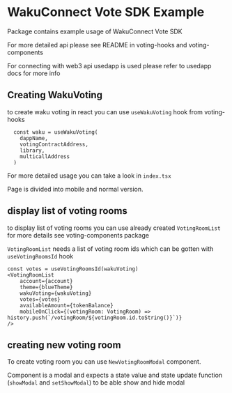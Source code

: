 # WakuConnect Vote SDK Example

Package contains example usage of WakuConnect Vote SDK 

For more detailed api please see README in voting-hooks and voting-components

For connecting with web3 api usedapp is used please refer to usedapp docs for more info

## Creating WakuVoting

to create waku voting in react you can use `useWakuVoting` hook from voting-hooks

```
  const waku = useWakuVoting(
    dappName,
    votingContractAddress,
    library,
    multicallAddress
  )
```

For more detailed usage you can take a look in `index.tsx` 

Page is divided into mobile and normal version.

## display list of voting rooms

to display list of voting rooms you can use already created `VotingRoomList` for more details see voting-components package

`VotingRoomList` needs a list of voting room ids which can be gotten with `useVotingRoomsId` hook

```
const votes = useVotingRoomsId(wakuVoting)
<VotingRoomList
    account={account}
    theme={blueTheme}
    wakuVoting={wakuVoting}
    votes={votes}
    availableAmount={tokenBalance}
    mobileOnClick={(votingRoom: VotingRoom) => history.push(`/votingRoom/${votingRoom.id.toString()}`)}
/>
```

## creating new voting room

To create voting room you can use `NewVotingRoomModal` component.

Component is a modal and expects a state value and state update function (`showModal` and `setShowModal`) to be able show and hide modal

